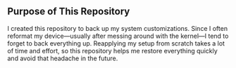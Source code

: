 ## Purpose of This Repository

I created this repository to back up my system customizations. Since I often reformat my device—usually after messing around with the kernel—I tend to forget to back everything up. Reapplying my setup from scratch takes a lot of time and effort, so this repository helps me restore everything quickly and avoid that headache in the future.
